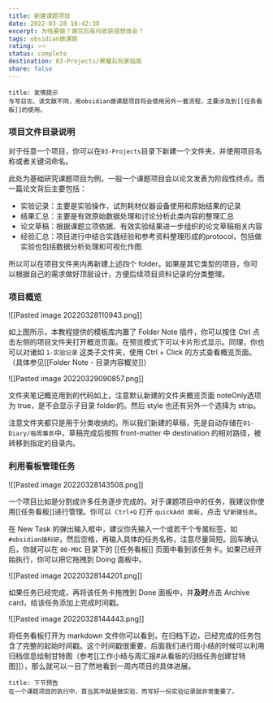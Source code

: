 ```yaml
---
title: 新建课题项目
date: 2022-03-28 10:42:38
excerpt: 为啥要做？做完后有何收获感想体会？
tags: obsidian做课题
rating: ⭐⭐
status: complete
destination: 03-Projects/黑曜石玩家指南
share: false
---
```


```ad-info
title: 友情提示
与写日志、读文献不同，用obsidian做课题项目将会使用另外一套流程，主要涉及到[[任务看板]]的使用。
```


### 项目文件目录说明

对于任意一个项目，你可以在`03-Projects`目录下新建一个文件夹，并使用项目名称或者关键词命名。

此处为基础研究课题项目为例，一般一个课题项目会以论文发表为阶段性终点。而一篇论文背后主要包括：

- 实验记录：主要是实验操作，试剂耗材仪器设备使用和原始结果的记录
- 结果汇总：主要是有效原始数据处理和讨论分析此类内容的整理汇总
- 论文草稿：根据课题立项依据、有效实验结果进一步组织的论文草稿相关内容
- 经验汇总：项目进行中结合实践经验和参考资料整理形成的protocol，包括做实验也包括数据分析处理和可视化作图

所以可以在项目文件夹内再新建上述四个 folder。如果是其它类型的项目，你可以根据自己的需求做好顶层设计，方便后续项目资料记录的分类整理。

### 项目概览

![[Pasted image 20220328110943.png]]

如上图所示，本教程提供的模板库内置了 Folder Note 插件，你可以按住 Ctrl 点击左侧的项目文件夹打开概览页面。在预览模式下可以卡片形式显示。同理，你也可以对诸如 `1-实验记录` 这类子文件夹，使用 Ctrl + Click 的方式查看概览页面。（具体参见[[Folder Note - 目录内容概览]]）

![[Pasted image 20220329090857.png]]

文件夹笔记概览用到的代码如上，注意默认新建的文件夹概览页面 noteOnly选项为 true，是不会显示子目录 folder的。然后 style 也还有另外一个选择为 strip。

注意文件夹都只是用于分类收纳的。所以我们新建的草稿，先是自动存储在`01-Diary/每周事务`中，草稿完成后按照 front-matter 中 destination 的相对路径，被转移到指定的目录内。


### 利用看板管理任务

![[Pasted image 20220328143508.png]]

一个项目比如是分割成许多任务逐步完成的。对于课题项目中的任务，我建议你使用[[任务看板]]进行管理。你可以` Ctrl+Q` 打开 `quickAdd 面板`，点击 `🐮新建任务`。

在 New Task 的弹出输入框中，建议你先输入一个或若干个专属标签，如`#obsidian搞科研`，然后空格，再输入具体的任务名称，注意尽量简短。回车确认后，你就可以在 `00-MOC` 目录下的 [[任务看板]] 页面中看到该任务卡。如果已经开始执行，你可以把它拖拽到 Doing 面板中。

![[Pasted image 20220328144201.png]]

如果任务已经完成，再将该任务卡拖拽到 Done 面板中，并**及时**点击 Archive card，给该任务添加上完成时间戳。

![[Pasted image 20220328144443.png]]

将任务看板打开为 markdown 文件你可以看到，在归档下边，已经完成的任务包含了完整的起始时间戳。这个时间戳很重要，后面我们进行周小结的时候可以利用归档信息绘制甘特图（参考[[工作小结与周汇报#从看板的归档任务创建甘特图]]），那么就可以一目了然地看到一周内项目的具体进展。

```ad-info
title: 下节预告
在一个课题项目的执行中，首当其冲就是做实验，而写好一份实验记录就非常重要了。
```